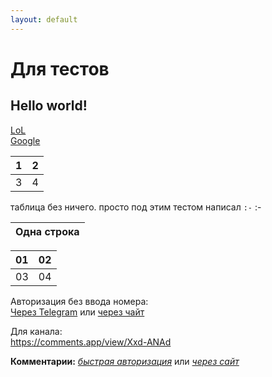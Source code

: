```yaml
---
layout: default
---
```


# Для тестов
## Hello world!
[LoL](/beta)  
[Google](http://google.com)

1 | 2
:-|-:
3 | 4

таблица без ничего. просто под этим тестом написал `:-`
:-


|Одна строка|
|:-:|

|01|02|
|:-|-:|
|03|04|

Авторизация без ввода номера:  
[Через Telegram](tg://resolve?domain=feelmus&post=33) или [через чайт](https://t.me/feelmus/33)  

Для канала:  
<https://comments.app/view/Xxd-ANAd>  


**Комментарии:**  [_быстрая авторизация_](tg://resolve?domain=feelmus&post=33) или [_через сайт_](https://t.me/feelmus/33) 
<script async src="https://comments.app/js/widget.js?2" data-comments-app-website="zuRUPyyL" data-limit="5"></script>  
